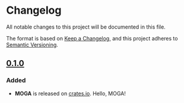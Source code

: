 # Changelog

All notable changes to this project will be documented in this file.

The format is based on [Keep a Changelog](https://keepachangelog.com/en/1.1.0/),
and this project adheres to [Semantic Versioning](https://semver.org/spec/v2.0.0.html).

## [0.1.0]

### Added

- **MOGA** is released on [crates.io](https://crates.io/crates/moga). Hello,
  MOGA!

[unreleased]: https://github.com/ArmoredPony/moga/compare/v0.1.0...HEAD
[0.1.0]: https://github.com/ArmoredPony/moga/releases/tag/v0.1.0